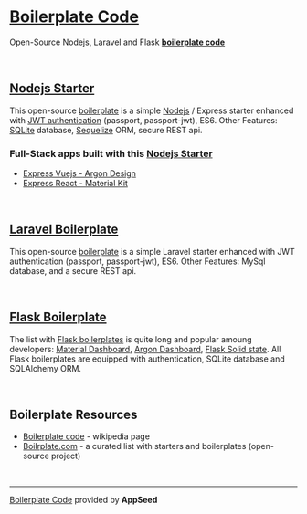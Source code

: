 # [Boilerplate Code](https://boilerplate-code.appseed.us/) 

Open-Source Nodejs, Laravel and Flask **[boilerplate code](https://en.wikipedia.org/wiki/Boilerplate_code)**

<br />

## [Nodejs Starter](https://appseed.us/boilerplate-code/nodejs-starter)

This open-source [boilerplate](https://en.wikipedia.org/wiki/Boilerplate_code) is a simple [Nodejs](https://nodejs.org/en/) / Express starter enhanced with [JWT authentication](https://jwt.io/introduction/) (passport, passport-jwt), ES6. Other Features: [SQLite](https://www.sqlite.org/index.html) database, [Sequelize](http://docs.sequelizejs.com/) ORM, secure REST api. 

### Full-Stack apps built with this [Nodejs Starter](https://appseed.us/boilerplate-code/nodejs-starter)

 - [Express Vuejs - Argon Design](https://appseed.us/apps/vuejs/express/argon-design-system-creative-tim)
 - [Express React - Material Kit](https://appseed.us/apps/react/express/material-kit-creative-tim) 

<br />

## [Laravel Boilerplate](https://github.com/app-generator/laravel-boilerplate)

This open-source [boilerplate](https://en.wikipedia.org/wiki/Boilerplate_code) is a simple Laravel starter enhanced with JWT authentication (passport, passport-jwt), ES6. Other Features: MySql database, and a secure REST api.

<br />

## [Flask Boilerplate](https://github.com/app-generator/flask-boilerplate)

The list with [Flask boilerplates](https://github.com/app-generator?tab=repositories&q=Flask) is quite long and popular amoung developers: [Material Dashboard](https://github.com/app-generator/flask-material-dashboard), [Argon Dashboard](https://github.com/app-generator/flask-argon-dashboard), [Flask Solid state](https://github.com/app-generator/flask-solid-state). All Flask boilerplates are equipped with authentication, SQLite database and SQLAlchemy ORM. 

<br />

## Boilerplate Resources

 - [Boilerplate code](https://en.wikipedia.org/wiki/Boilerplate_code) - wikipedia page
 - [Boilrplate.com](http://www.boilrplate.com/) - a curated list with starters and boilerplates (open-source project)
 
<br />

---
 
[Boilerplate Code](https://boilerplate-code.appseed.us/) provided by **AppSeed**
